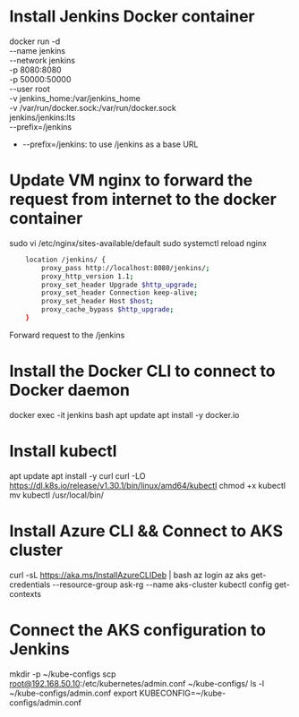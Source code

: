 # Install Jenkins Docker container
docker run -d \
  --name jenkins \
  --network jenkins \
  -p 8080:8080 \
  -p 50000:50000 \
  --user root \
  -v jenkins_home:/var/jenkins_home \
  -v /var/run/docker.sock:/var/run/docker.sock \
  jenkins/jenkins:lts \
  --prefix=/jenkins

- --prefix=/jenkins: to use /jenkins as a base URL

# Update VM nginx to forward the request from internet to the docker container
sudo vi /etc/nginx/sites-available/default
sudo systemctl reload nginx

``` sh
    location /jenkins/ {
        proxy_pass http://localhost:8080/jenkins/;
        proxy_http_version 1.1;
        proxy_set_header Upgrade $http_upgrade;
        proxy_set_header Connection keep-alive;
        proxy_set_header Host $host;
        proxy_cache_bypass $http_upgrade;
    }
```

Forward request to the /jenkins

# Install the Docker CLI to connect to Docker daemon
docker exec -it jenkins bash
apt update
apt install -y docker.io


# Install kubectl
apt update
apt install -y curl
curl -LO https://dl.k8s.io/release/v1.30.1/bin/linux/amd64/kubectl
chmod +x kubectl
mv kubectl /usr/local/bin/

# Install Azure CLI && Connect to AKS cluster
curl -sL https://aka.ms/InstallAzureCLIDeb | bash
az login
az aks get-credentials --resource-group ask-rg --name aks-cluster
kubectl config get-contexts



# Connect the AKS configuration to Jenkins
mkdir -p ~/kube-configs
scp root@192.168.50.10:/etc/kubernetes/admin.conf ~/kube-configs/
ls -l ~/kube-configs/admin.conf
export KUBECONFIG=~/kube-configs/admin.conf
